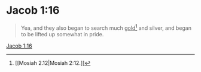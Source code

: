 # Jacob 1:16

> Yea, and they also began to search much <u>gold</u>[^a] and silver, and began to be lifted up somewhat in pride.

[Jacob 1:16](https://www.churchofjesuschrist.org/study/scriptures/bofm/jacob/1?lang=eng&id=p16#p16)


[^a]: [[Mosiah 2.12|Mosiah 2:12.]]
